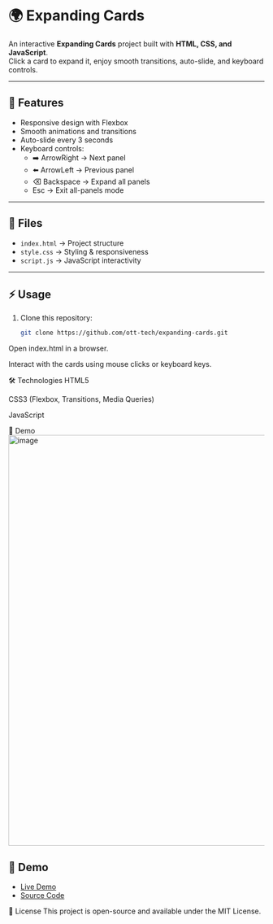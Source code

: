 # 🌍 Expanding Cards

An interactive **Expanding Cards** project built with **HTML, CSS, and JavaScript**.  
Click a card to expand it, enjoy smooth transitions, auto-slide, and keyboard controls.

---

## 🚀 Features
- Responsive design with Flexbox  
- Smooth animations and transitions  
- Auto-slide every 3 seconds  
- Keyboard controls:
  - ➡️ ArrowRight → Next panel  
  - ⬅️ ArrowLeft → Previous panel  
  - ⌫ Backspace → Expand all panels  
  - Esc → Exit all-panels mode  

---

## 📂 Files
- `index.html` → Project structure  
- `style.css` → Styling & responsiveness  
- `script.js` → JavaScript interactivity  

---

## ⚡ Usage
1. Clone this repository:
   ```bash
   git clone https://github.com/ott-tech/expanding-cards.git
Open index.html in a browser.

Interact with the cards using mouse clicks or keyboard keys.

🛠️ Technologies
HTML5

CSS3 (Flexbox, Transitions, Media Queries)

JavaScript

📸 Demo
<img width="1829" height="808" alt="image" src="https://github.com/user-attachments/assets/5e94d130-0574-4603-b59e-afaad7c79b88" />
## 📸 Demo
- [Live Demo](https://your-username.github.io/Expanding-Cards/)
- [Source Code](https://github.com/your-username/Expanding-Cards)



🔑 License
This project is open-source and available under the MIT License.
